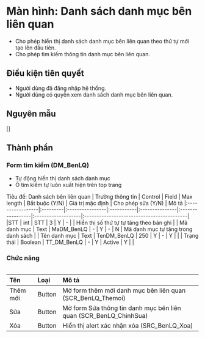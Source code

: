 # Màn hình: Danh sách danh mục bên liên quan
- Cho phép hiển thị danh sách danh mục bên liên quan theo thứ tự mới tạo lên đầu tiên.
- Cho phép tìm kiếm thông tin danh mục bên liên quan.

## Điều kiện tiên quyết
- Người dùng đã đăng nhập hệ thống.
- Người dùng có quyền xem danh sách danh mục bên liên quan.

## Nguyên mẫu
[]

## Thành phần

### Form tìm kiếm (DM_BenLQ)
- Tự động hiển thị danh sách danh mục 
- Ô tìm kiếm tự luôn xuất hiện trên top trang

<div style="overflow-x:auto">
Tiêu đề: Danh sách bên liên quan
| Trường thông tin | Control  | Field           | Max length | Bắt buộc (Y/N) | Giá trị mặc định | Cho phép sửa (Y/N) | Mô tả     
|:-----------------|:---------|:----------------|:-----------|:---------------|:-----------------|:-------------------|:------------------------------------------|
|STT               | int      | STT             | 3          | Y              | -                |                     | Hiển thị số thứ tự tự tăng theo bản ghi      | 
| Mã danh mục      | Text     | MaDM_BenLQ      | -          | Y              | -                | N                  | Mã danh mục tự tăng trong danh sách       |
| Tên danh mục     | Text     | TenDM_BenLQ     | 250        | Y              | -                | Y                  |                                           |
| Trạng thái       | Boolean  | TT_DM_BenLQ     | -          | Y              | Active           | Y                  |                                           |

</div>

### Chức năng

<div style="overflow-x:auto">

| Tên          | Loại   | Mô tả                                                                                                         |
|:-------------|:-------|:--------------------------------------------------------------------------------------------------------------|
| Thêm mới     | Button | Mở form thêm mới danh mục bên liên quan (SCR_BenLQ_Themoi)                                                    |
| Sửa          | Button | Mở form Sửa thông tin danh mục bên liên quan (SCR_BenLQ_ChinhSua)                                             |
| Xóa          | Button | Hiển thị alert xác nhận xóa (SRC_BenLQ_Xoa)                                                                   |

